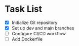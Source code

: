 # Task List

- [x] Initialize Git repository
- [x] Set up dev and main branches
- [ ] Configure CI/CD workflow
- [ ] Add Dockerfile
